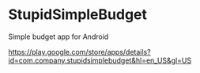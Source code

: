 # StupidSimpleBudget
Simple budget app for Android

https://play.google.com/store/apps/details?id=com.company.stupidsimplebudget&hl=en_US&gl=US
